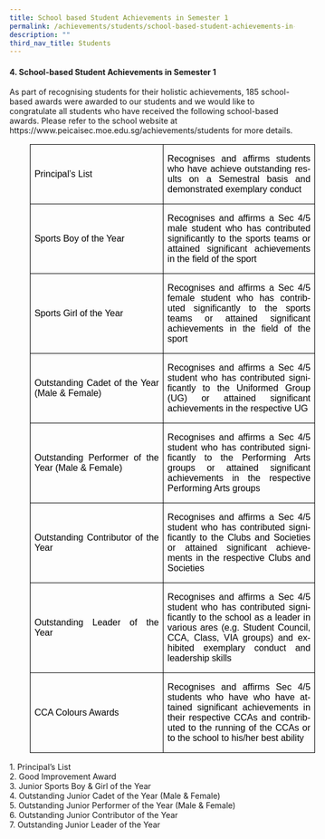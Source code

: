 ```yaml
---
title: School based Student Achievements in Semester 1
permalink: /achievements/students/school-based-student-achievements-in-semester-1/
description: ""
third_nav_title: Students
---
```

<p></p><h4>4.	School-based Student Achievements in Semester 1</h4><p></p>
<p> As part of recognising students for their holistic achievements, 185 school-based awards were awarded to our students and we would like to congratulate all students who have received the following school-based awards. Please refer to the school website at https://www.peicaisec.moe.edu.sg/achievements/students for more details. </p>

<table class="TableGrid1" border="1" cellspacing="0" cellpadding="0" style="margin-left:
 27.0pt;border-collapse:collapse;mso-table-layout-alt:fixed;border:none;
 mso-border-alt:solid windowtext .5pt;mso-yfti-tbllook:1184;mso-padding-alt:
 0in 5.4pt 0in 5.4pt"><tbody><tr style="mso-yfti-irow:0;mso-yfti-firstrow:yes;height:46.45pt"><td width="234" style="width:175.25pt;border:solid windowtext 1.0pt;mso-border-alt:
  solid windowtext .5pt;padding:0in 5.4pt 0in 5.4pt;height:46.45pt"><p class="MsoNormal" style="margin-top:12.0pt;margin-right:0in;margin-bottom:
  12.0pt;margin-left:0in;text-align:justify;text-justify:inter-ideograph"><a name="_Hlk136868725"><span lang="EN-GB" style="font-family:&quot;Arial&quot;,sans-serif;
  mso-fareast-font-family:Arial;color:black;mso-bidi-font-weight:bold">Principal’s List</span></a></p></td><td width="270" style="width:202.5pt;border:solid windowtext 1.0pt;border-left:
  none;mso-border-left-alt:solid windowtext .5pt;mso-border-alt:solid windowtext .5pt;
  padding:0in 5.4pt 0in 5.4pt;height:46.45pt"><p class="MsoNormal" style="text-align:justify;text-justify:inter-ideograph"><span style="mso-bookmark:_Hlk136868725"><span lang="EN-GB" style="font-family:&quot;Arial&quot;,sans-serif;
  mso-fareast-font-family:Arial;color:black;mso-bidi-font-weight:bold">Recognises and affirms students who have</span></span><span style="mso-bookmark:_Hlk136868725"><span lang="EN-GB" style="font-family:&quot;Arial&quot;,sans-serif;mso-fareast-font-family:
  Arial;color:black"> achieve outstanding results on a Semestral basis and demonstrated exemplary conduct<span style="mso-bidi-font-weight:bold"></span></span></span></p></td></tr><tr style="mso-yfti-irow:1;height:56.35pt"><td width="234" style="width:175.25pt;border:solid windowtext 1.0pt;border-top:
  none;mso-border-top-alt:solid windowtext .5pt;mso-border-alt:solid windowtext .5pt;
  padding:0in 5.4pt 0in 5.4pt;height:56.35pt"><p class="MsoNormal" style="margin-top:12.0pt;margin-right:0in;margin-bottom:
  12.0pt;margin-left:0in;text-align:justify;text-justify:inter-ideograph"><span style="mso-bookmark:_Hlk136868725"><span lang="EN-GB" style="font-family:&quot;Arial&quot;,sans-serif;
  mso-fareast-font-family:Arial;color:black;mso-bidi-font-weight:bold">Sports Boy of the Year</span></span></p></td><td width="270" style="width:202.5pt;border-top:none;border-left:none;
  border-bottom:solid windowtext 1.0pt;border-right:solid windowtext 1.0pt;
  mso-border-top-alt:solid windowtext .5pt;mso-border-left-alt:solid windowtext .5pt;
  mso-border-alt:solid windowtext .5pt;padding:0in 5.4pt 0in 5.4pt;height:56.35pt"><p class="MsoNormal" style="text-align:justify;text-justify:inter-ideograph"><span style="mso-bookmark:_Hlk136868725"><span lang="EN-GB" style="font-family:&quot;Arial&quot;,sans-serif;
  mso-fareast-font-family:Arial;color:black;mso-bidi-font-weight:bold">Recognises and affirms a Sec 4/5 male student who has </span></span><span style="mso-bookmark:_Hlk136868725"><span lang="EN-SG" style="font-family:&quot;Arial&quot;,sans-serif;
  mso-fareast-font-family:Arial;color:black;mso-ansi-language:EN-SG;mso-bidi-font-weight:
  bold">contributed significantly to the sports teams or attained significant achievements in the field of the sport</span></span><span style="mso-bookmark:
  _Hlk136868725"><b style="mso-bidi-font-weight:normal"><span lang="EN-GB" style="font-family:&quot;Arial&quot;,sans-serif;mso-fareast-font-family:Arial;
  color:black"></span></b></span></p></td></tr><tr style="mso-yfti-irow:2;height:55.75pt"><td width="234" style="width:175.25pt;border:solid windowtext 1.0pt;border-top:
  none;mso-border-top-alt:solid windowtext .5pt;mso-border-alt:solid windowtext .5pt;
  padding:0in 5.4pt 0in 5.4pt;height:55.75pt"><p class="MsoNormal" style="margin-top:12.0pt;margin-right:0in;margin-bottom:
  12.0pt;margin-left:0in;text-align:justify;text-justify:inter-ideograph"><span style="mso-bookmark:_Hlk136868725"><span lang="EN-GB" style="font-family:&quot;Arial&quot;,sans-serif;
  mso-fareast-font-family:Arial;color:black;mso-bidi-font-weight:bold">Sports Girl of the Year</span></span></p></td><td width="270" style="width:202.5pt;border-top:none;border-left:none;
  border-bottom:solid windowtext 1.0pt;border-right:solid windowtext 1.0pt;
  mso-border-top-alt:solid windowtext .5pt;mso-border-left-alt:solid windowtext .5pt;
  mso-border-alt:solid windowtext .5pt;padding:0in 5.4pt 0in 5.4pt;height:55.75pt"><p class="MsoNormal" style="text-align:justify;text-justify:inter-ideograph"><span style="mso-bookmark:_Hlk136868725"><span lang="EN-GB" style="font-family:&quot;Arial&quot;,sans-serif;
  mso-fareast-font-family:Arial;color:black;mso-bidi-font-weight:bold">Recognises and affirms a Sec 4/5 female student who has </span></span><span style="mso-bookmark:_Hlk136868725"><span lang="EN-SG" style="font-family:&quot;Arial&quot;,sans-serif;
  mso-fareast-font-family:Arial;color:black;mso-ansi-language:EN-SG;mso-bidi-font-weight:
  bold">contributed significantly to the sports teams or attained significant achievements in the field of the sport</span></span><span style="mso-bookmark:
  _Hlk136868725"><b style="mso-bidi-font-weight:normal"><span lang="EN-GB" style="font-family:&quot;Arial&quot;,sans-serif;mso-fareast-font-family:Arial;
  color:black"></span></b></span></p></td></tr><tr style="mso-yfti-irow:3"><td width="234" style="width:175.25pt;border:solid windowtext 1.0pt;border-top:
  none;mso-border-top-alt:solid windowtext .5pt;mso-border-alt:solid windowtext .5pt;
  padding:0in 5.4pt 0in 5.4pt"><p class="MsoNormal" style="margin-top:12.0pt;margin-right:0in;margin-bottom:
  12.0pt;margin-left:0in;text-align:justify;text-justify:inter-ideograph"><span style="mso-bookmark:_Hlk136868725"><span lang="EN-GB" style="font-family:&quot;Arial&quot;,sans-serif;
  mso-fareast-font-family:Arial;color:black;mso-bidi-font-weight:bold">Outstanding Cadet of the Year (Male &amp; Female)</span></span></p></td><td width="270" style="width:202.5pt;border-top:none;border-left:none;
  border-bottom:solid windowtext 1.0pt;border-right:solid windowtext 1.0pt;
  mso-border-top-alt:solid windowtext .5pt;mso-border-left-alt:solid windowtext .5pt;
  mso-border-alt:solid windowtext .5pt;padding:0in 5.4pt 0in 5.4pt"><p class="MsoNormal" style="text-align:justify;text-justify:inter-ideograph"><span style="mso-bookmark:_Hlk136868725"><span lang="EN-GB" style="font-family:&quot;Arial&quot;,sans-serif;
  mso-fareast-font-family:Arial;color:black;mso-bidi-font-weight:bold">Recognises and affirms a Sec 4/5 student who has </span></span><span style="mso-bookmark:
  _Hlk136868725"><span lang="EN-SG" style="font-family:&quot;Arial&quot;,sans-serif;
  mso-fareast-font-family:Arial;color:black;mso-ansi-language:EN-SG;mso-bidi-font-weight:
  bold">contributed significantly to the Uniformed Group (UG) or attained significant achievements in the respective UG</span></span><span style="mso-bookmark:_Hlk136868725"><span lang="EN-GB" style="font-family:&quot;Arial&quot;,sans-serif;
  mso-fareast-font-family:Arial;color:black;mso-bidi-font-weight:bold"></span></span></p></td></tr><tr style="mso-yfti-irow:4;height:55.85pt"><td width="234" style="width:175.25pt;border:solid windowtext 1.0pt;border-top:
  none;mso-border-top-alt:solid windowtext .5pt;mso-border-alt:solid windowtext .5pt;
  padding:0in 5.4pt 0in 5.4pt;height:55.85pt"><p class="MsoNormal" style="margin-top:12.0pt;margin-right:0in;margin-bottom:
  12.0pt;margin-left:0in;text-align:justify;text-justify:inter-ideograph"><span style="mso-bookmark:_Hlk136868725"><span lang="EN-GB" style="font-family:&quot;Arial&quot;,sans-serif;
  mso-fareast-font-family:Arial;color:black;mso-bidi-font-weight:bold">Outstanding Performer of the Year (Male &amp; Female)</span></span></p></td><td width="270" style="width:202.5pt;border-top:none;border-left:none;
  border-bottom:solid windowtext 1.0pt;border-right:solid windowtext 1.0pt;
  mso-border-top-alt:solid windowtext .5pt;mso-border-left-alt:solid windowtext .5pt;
  mso-border-alt:solid windowtext .5pt;padding:0in 5.4pt 0in 5.4pt;height:55.85pt"><p class="MsoNormal" style="text-align:justify;text-justify:inter-ideograph"><span style="mso-bookmark:_Hlk136868725"><span lang="EN-GB" style="font-family:&quot;Arial&quot;,sans-serif;
  mso-fareast-font-family:Arial;color:black;mso-bidi-font-weight:bold">Recognises and affirms a Sec 4/5 student who has </span></span><span style="mso-bookmark:
  _Hlk136868725"><span lang="EN-SG" style="font-family:&quot;Arial&quot;,sans-serif;
  mso-fareast-font-family:Arial;color:black;mso-ansi-language:EN-SG;mso-bidi-font-weight:
  bold">contributed significantly to the Performing Arts groups or attained significant achievements in the respective Performing Arts groups</span></span><span style="mso-bookmark:_Hlk136868725"><b style="mso-bidi-font-weight:normal"><span lang="EN-GB" style="font-family:&quot;Arial&quot;,sans-serif;mso-fareast-font-family:
  Arial;color:black"></span></b></span></p></td></tr><tr style="mso-yfti-irow:5;height:55.95pt"><td width="234" style="width:175.25pt;border:solid windowtext 1.0pt;border-top:
  none;mso-border-top-alt:solid windowtext .5pt;mso-border-alt:solid windowtext .5pt;
  padding:0in 5.4pt 0in 5.4pt;height:55.95pt"><p class="MsoNormal" style="margin-top:12.0pt;margin-right:0in;margin-bottom:
  12.0pt;margin-left:0in;text-align:justify;text-justify:inter-ideograph"><span style="mso-bookmark:_Hlk136868725"><span lang="EN-GB" style="font-family:&quot;Arial&quot;,sans-serif;
  mso-fareast-font-family:Arial;color:black;mso-bidi-font-weight:bold">Outstanding Contributor of the Year</span></span></p></td><td width="270" style="width:202.5pt;border-top:none;border-left:none;
  border-bottom:solid windowtext 1.0pt;border-right:solid windowtext 1.0pt;
  mso-border-top-alt:solid windowtext .5pt;mso-border-left-alt:solid windowtext .5pt;
  mso-border-alt:solid windowtext .5pt;padding:0in 5.4pt 0in 5.4pt;height:55.95pt"><p class="MsoNormal" style="text-align:justify;text-justify:inter-ideograph"><span style="mso-bookmark:_Hlk136868725"><span lang="EN-GB" style="font-family:&quot;Arial&quot;,sans-serif;
  mso-fareast-font-family:Arial;color:black;mso-bidi-font-weight:bold">Recognises and affirms a Sec 4/5 student who has </span></span><span style="mso-bookmark:
  _Hlk136868725"><span lang="EN-SG" style="font-family:&quot;Arial&quot;,sans-serif;
  mso-fareast-font-family:Arial;color:black;mso-ansi-language:EN-SG;mso-bidi-font-weight:
  bold">contributed significantly to the Clubs and Societies or attained significant achievements in the respective Clubs and Societies</span></span><span style="mso-bookmark:_Hlk136868725"><b style="mso-bidi-font-weight:normal"><span lang="EN-GB" style="font-family:&quot;Arial&quot;,sans-serif;mso-fareast-font-family:
  Arial;color:black"></span></b></span></p></td></tr><tr style="mso-yfti-irow:6;height:70.9pt"><td width="234" style="width:175.25pt;border:solid windowtext 1.0pt;border-top:
  none;mso-border-top-alt:solid windowtext .5pt;mso-border-alt:solid windowtext .5pt;
  padding:0in 5.4pt 0in 5.4pt;height:70.9pt"><p class="MsoNormal" style="margin-top:12.0pt;margin-right:0in;margin-bottom:
  12.0pt;margin-left:0in;text-align:justify;text-justify:inter-ideograph"><span style="mso-bookmark:_Hlk136868725"><span lang="EN-GB" style="font-family:&quot;Arial&quot;,sans-serif;
  mso-fareast-font-family:Arial;color:black;mso-bidi-font-weight:bold">Outstanding Leader of the Year</span></span></p></td><td width="270" style="width:202.5pt;border-top:none;border-left:none;
  border-bottom:solid windowtext 1.0pt;border-right:solid windowtext 1.0pt;
  mso-border-top-alt:solid windowtext .5pt;mso-border-left-alt:solid windowtext .5pt;
  mso-border-alt:solid windowtext .5pt;padding:0in 5.4pt 0in 5.4pt;height:70.9pt"><p class="MsoNormal" style="text-align:justify;text-justify:inter-ideograph"><span style="mso-bookmark:_Hlk136868725"><span lang="EN-GB" style="font-family:&quot;Arial&quot;,sans-serif;
  mso-fareast-font-family:Arial;color:black;mso-bidi-font-weight:bold">Recognises and affirms a Sec 4/5 student who has </span></span><span style="mso-bookmark:
  _Hlk136868725"><span lang="EN-SG" style="font-family:&quot;Arial&quot;,sans-serif;
  mso-fareast-font-family:Arial;color:black;mso-ansi-language:EN-SG;mso-bidi-font-weight:
  bold">contributed significantly to the school as a leader in various ares (e.g. Student Council, CCA, Class, VIA groups) and exhibited exemplary conduct and leadership skills</span></span><span style="mso-bookmark:_Hlk136868725"><b style="mso-bidi-font-weight:normal"><span lang="EN-GB" style="font-family:&quot;Arial&quot;,sans-serif;
  mso-fareast-font-family:Arial;color:black"></span></b></span></p></td></tr><tr style="mso-yfti-irow:7;mso-yfti-lastrow:yes;height:70.5pt"><td width="234" style="width:175.25pt;border:solid windowtext 1.0pt;border-top:
  none;mso-border-top-alt:solid windowtext .5pt;mso-border-alt:solid windowtext .5pt;
  padding:0in 5.4pt 0in 5.4pt;height:70.5pt"><p class="MsoNormal" style="margin-top:12.0pt;margin-right:0in;margin-bottom:
  12.0pt;margin-left:0in;text-align:justify;text-justify:inter-ideograph"><span style="mso-bookmark:_Hlk136868725"><span lang="EN-GB" style="font-family:&quot;Arial&quot;,sans-serif;
  mso-fareast-font-family:Arial;color:black;mso-bidi-font-weight:bold">CCA Colours Awards</span></span></p></td><td width="270" style="width:202.5pt;border-top:none;border-left:none;
  border-bottom:solid windowtext 1.0pt;border-right:solid windowtext 1.0pt;
  mso-border-top-alt:solid windowtext .5pt;mso-border-left-alt:solid windowtext .5pt;
  mso-border-alt:solid windowtext .5pt;padding:0in 5.4pt 0in 5.4pt;height:70.5pt"><p class="MsoNormal" style="text-align:justify;text-justify:inter-ideograph"><span style="mso-bookmark:_Hlk136868725"><span lang="EN-GB" style="font-family:&quot;Arial&quot;,sans-serif;
  mso-fareast-font-family:Arial;color:black;mso-bidi-font-weight:bold">Recognises and affirms Sec 4/5 students who have </span></span><span style="mso-bookmark:
  _Hlk136868725"><span lang="EN-SG" style="font-family:&quot;Arial&quot;,sans-serif;
  mso-fareast-font-family:Arial;color:black;mso-ansi-language:EN-SG;mso-bidi-font-weight:
  bold">who have attained significant achievements in their respective CCAs and contributed to the running of the CCAs or to the school to his/her best ability</span></span><span style="mso-bookmark:_Hlk136868725"><span lang="EN-GB" style="font-family:&quot;Arial&quot;,sans-serif;mso-fareast-font-family:
  Arial;color:black;mso-bidi-font-weight:bold"></span></span></p></td></tr></tbody></table>


























<p>1.	Principal’s List<br>
2.	Good Improvement Award<br>
3.	Junior Sports Boy &amp; Girl of the Year<br>
4.	Outstanding Junior Cadet of the Year (Male &amp; Female)<br>
5.	Outstanding Junior Performer of the Year (Male &amp; Female)<br>
6.	Outstanding Junior Contributor of the Year<br>
7.	Outstanding Junior Leader of the Year</p>